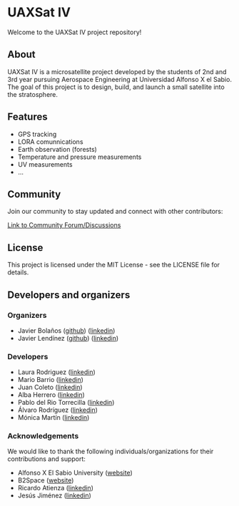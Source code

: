 # UAXSat IV

Welcome to the UAXSat IV project repository!

## About

UAXSat IV is a microsatellite project developed by the students of 2nd and 3rd year pursuing Aerospace Engineering at Universidad Alfonso X el Sabio. The goal of this project is to design, build, and launch a small satellite into the stratosphere.

## Features

- GPS tracking
- LORA comunnications
- Earth observation (forests)
- Temperature and pressure measurements
- UV measurements
- ...

## Community
Join our community to stay updated and connect with other contributors:

[Link to Community Forum/Discussions](https://github.com/JaviLendi/UAXSat/discussions)

## License
This project is licensed under the MIT License - see the LICENSE file for details.

## Developers and organizers

### Organizers

- Javier Bolaños ([github](https://github.com/javierbolanosllano)) ([linkedin](https://www.linkedin.com/in/javierbolanosllano/))
- Javier Lendínez ([github](https://github.com/JaviLendi)) ([linkedin](https://www.linkedin.com/in/javierlendinez/))

### Developers

- Laura Rodriguez ([linkedin](https://www.linkedin.com/in/laura-rodr%C3%ADguez-sotillo-3711811a5/))
- Mario Barrio ([linkedin](https://www.linkedin.com/in/mario-barrio-alonso/))
- Juan Coleto ([linkedin](https://www.linkedin.com/in/juan-coleto-arteche-4b2600309/))
- Alba Herrero ([linkedin](https://www.linkedin.com/in/alba-herrero-prado-515102257/))
- Pablo del Rio Torrecilla ([linkedin]())
- Álvaro Rodríguez ([linkedin]())
- Mónica Martín ([linkedin]())

### Acknowledgements
We would like to thank the following individuals/organizations for their contributions and support:

- Alfonso X El Sabio University ([website](https://www.uax.com/))
- B2Space ([website](https://b2-space.com/))
- Ricardo Atienza ([linkedin](https://www.linkedin.com/in/ricardo-atienza))
- Jesús Jiménez ([linkedin](https://www.linkedin.com/in/jesus-jimenez))
  

